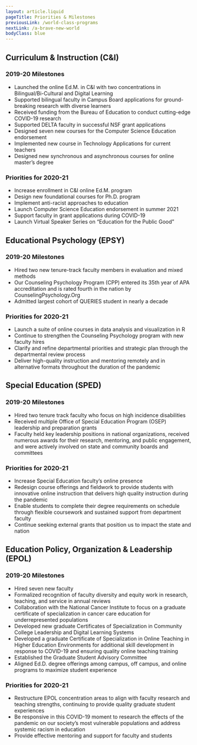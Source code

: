 ```yaml
---
layout: article.liquid
pageTitle: Priorities & Milestones
previousLink: /world-class-programs
nextLink: /a-brave-new-world
bodyClass: blue
---
```


## Curriculum & Instruction (C&I)

### 2019-20 Milestones
* Launched the online Ed.M. in C&I with two concentrations in Bilingual/Bi-Cultural and Digital Learning
* Supported bilingual faculty in Campus Board applications for ground-breaking research with diverse learners
* Received funding from the Bureau of Education to conduct cutting-edge COVID-19 research
* Supported DELTA faculty in successful NSF grant applications
* Designed seven new courses for the Computer Science Education endorsement
* Implemented new course in Technology Applications for current teachers
* Designed new synchronous and asynchronous courses for online master’s degree

### Priorities for 2020-21
* Increase enrollment in C&I online Ed.M. program
* Design new foundational courses for Ph.D. program
* Implement anti-racist approaches to education
* Launch Computer Science Education endorsement in summer 2021
* Support faculty in grant applications during COVID-19
* Launch Virtual Speaker Series on “Education for the Public Good”

## Educational Psychology (EPSY)

### 2019-20 Milestones
* Hired two new tenure-track faculty members in evaluation and mixed methods
* Our Counseling Psychology Program (CPP) entered its 35th year of APA accreditation and is rated fourth in the nation by CounselingPsychology.Org
* Admitted largest cohort of QUERIES student in nearly a decade

### Priorities for 2020-21
* Launch a suite of online courses in data analysis and visualization in R
* Continue to strengthen the Counseling Psychology program with new faculty hires
* Clarify and refine departmental priorities and strategic plan through the departmental review process
* Deliver high-quality instruction and mentoring remotely and in alternative formats throughout the duration of the pandemic

## Special Education (SPED)

### 2019-20 Milestones
* Hired two tenure track faculty who focus on high incidence disabilities
* Received multiple Office of Special Education Program (OSEP) leadership and preparation grants
* Faculty held key leadership positions in national organizations, received numerous awards for their research, mentoring, and public engagement, and were actively involved on state and community boards and committees

### Priorities for 2020-21
* Increase Special Education faculty’s online presence
* Redesign course offerings and fieldwork to provide students with innovative online instruction that delivers high quality instruction during the pandemic
* Enable students to complete their degree requirements on schedule through flexible coursework and sustained support from department faculty
* Continue seeking external grants that position us to impact the state and nation

## Education Policy, Organization & Leadership (EPOL)
### 2019-20 Milestones
* Hired seven new faculty
* Formalized recognition of faculty diversity and equity work in research, teaching, and service in annual reviews
* Collaboration with the National Cancer Institute to focus on a graduate certificate of specialization in cancer care education for underrepresented populations
* Developed new graduate Certificates of Specialization in Community College Leadership and Digital Learning Systems
* Developed a graduate Certificate of Specialization in Online Teaching in Higher Education Environments for additional skill development in response to COVID-19 and ensuring quality online teaching training
* Established the Graduate Student Advisory Committee
* Aligned Ed.D. degree offerings among campus, off campus, and online programs to maximize student experience

### Priorities for 2020-21
* Restructure EPOL concentration areas to align with faculty research and teaching strengths, continuing to provide quality graduate student experiences
* Be responsive in this COVID-19 moment to research the effects of the pandemic on our society’s most vulnerable populations and address systemic racism in education
* Provide effective mentoring and support for faculty and students